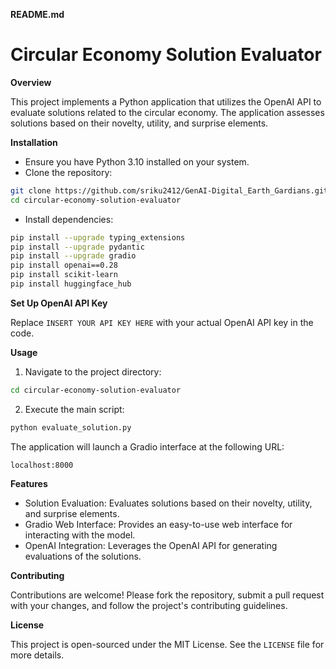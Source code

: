 **README.md**

# Circular Economy Solution Evaluator

**Overview**

This project implements a Python application that utilizes the OpenAI API to evaluate solutions related to the circular economy. The application assesses solutions based on their novelty, utility, and surprise elements.

**Installation**

* Ensure you have Python 3.10 installed on your system.
* Clone the repository:
```bash
git clone https://github.com/sriku2412/GenAI-Digital_Earth_Gardians.git
cd circular-economy-solution-evaluator
```
* Install dependencies:
```bash
pip install --upgrade typing_extensions
pip install --upgrade pydantic
pip install --upgrade gradio
pip install openai==0.28
pip install scikit-learn
pip install huggingface_hub
```

**Set Up OpenAI API Key**

Replace `INSERT YOUR API KEY HERE` with your actual OpenAI API key in the code.

**Usage**

1. Navigate to the project directory:
```bash
cd circular-economy-solution-evaluator
```
2. Execute the main script:
```bash
python evaluate_solution.py
```

The application will launch a Gradio interface at the following URL:
```
localhost:8000
```

**Features**

* Solution Evaluation: Evaluates solutions based on their novelty, utility, and surprise elements.
* Gradio Web Interface: Provides an easy-to-use web interface for interacting with the model.
* OpenAI Integration: Leverages the OpenAI API for generating evaluations of the solutions.

**Contributing**

Contributions are welcome! Please fork the repository, submit a pull request with your changes, and follow the project's contributing guidelines.

**License**

This project is open-sourced under the MIT License. See the `LICENSE` file for more details.
